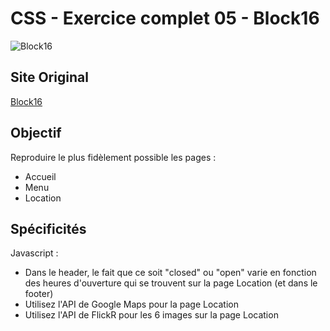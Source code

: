 # CSS - Exercice complet 05 - Block16 #

![Block16](http://www.cepegra-labs.be/webdesign/2017/cours/css/full/05-block16/block16-git.jpg)

## Site Original ##

[Block16](http://block16omaha.com/)

## Objectif ##

Reproduire le plus fidèlement possible les pages :

- Accueil
- Menu
- Location

## Spécificités ##

Javascript :

- Dans le header, le fait que ce soit "closed" ou "open" varie en fonction des heures d'ouverture qui se trouvent sur la page Location (et dans le footer)
- Utilisez l'API de Google Maps pour la page Location
- Utilisez l'API de FlickR pour les 6 images sur la page Location